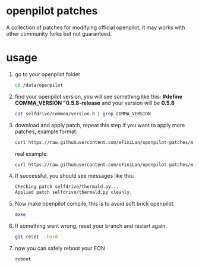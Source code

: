 openpilot patches
======

A collection of patches for modifying official openpilot, it may works with other community forks but not guaranteed.


usage
======

1. go to your openpilot folder
    ```bash
    cd /data/openpilot
    ```

2. find your openpilot version, you will see something like this: **#define COMMA_VERSION "0.5.8-release** and your version will be **0.5.8**
    ```bash
    cat selfdrive/common/version.h | grep COMMA_VERSION
    ```

3. download and apply patch, repeat this step if you want to apply more patches, example format:
    ```bash
    curl https://raw.githubusercontent.com/eFiniLan/openpilot-patches/master/<version>/<patch file> | git apply -v
    ```
    real example:
    ```bash
    curl https://raw.githubusercontent.com/eFiniLan/openpilot-patches/master/0.5.8/shut_down_eon_after_90_mins_if_usb_disconnected.diff | git apply -v
    ```
4. If successful, you should see messages like this:
    ```bash
    Checking patch selfdrive/thermald.py...
    Applied patch selfdrive/thermald.py cleanly.
    ```

5. Now make openpilot compile, this is to avoid soft brick openpilot.
    ```bash
    make
    ```

6. If something went wrong, reset your branch and restart again:
    ```bash
    git reset --hard
    ```

7. now you can safely reboot your EON
    ```bash
    reboot
    ```